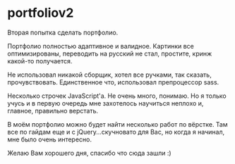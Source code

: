 # portfoliov2
Вторая попытка сделать портфолио. 

Портфолио полностью адаптивное и валидное. Картинки все оптимизированы, переводить на русский не стал, простите, кринж какой-то получается. 

Не использовал никакой сборщик, хотел все ручками, так сказать, прочувствовать. Единственное что, использовал препроцессор sass.

Несколько строчек JavaScript'а. Не очень много, понимаю. Но я только учусь и в первую очередь мне захотелось научиться неплохо и, главное, правильно верстать.

В моём портфолио можно будет найти несколько работ по вёрстке. Там все по гайдам еще и с jQuery...скучновато для Вас, но когда я начинал, мне было очень интересно.

Желаю Вам хорошего дня, спасибо что сюда зашли :) 
